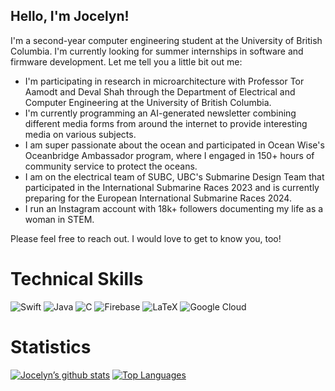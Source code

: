 ## Hello, I'm Jocelyn!
I'm a second-year computer engineering student at the University of British Columbia. I'm currently looking for summer internships in software and firmware development. Let me tell you a little bit out me:

- I'm participating in research in microarchitecture with Professor Tor Aamodt and Deval Shah through the Department of Electrical and Computer Engineering at the University of British Columbia.
- I'm currently programming an AI-generated newsletter combining different media forms from around the internet to provide interesting media on various subjects.
- I am super passionate about the ocean and participated in Ocean Wise's Oceanbridge Ambassador program, where I engaged in 150+ hours of community service to protect the oceans.
- I am on the electrical team of SUBC, UBC's Submarine Design Team that participated in the International Submarine Races 2023 and is currently preparing for the European International Submarine Races 2024.
- I run an Instagram account with 18k+ followers documenting my life as a woman in STEM.

Please feel free to reach out. I would love to get to know you, too! 

# Technical Skills
![Swift](https://img.shields.io/badge/swift-F54A2A?style=for-the-badge&logo=swift&logoColor=white)
![Java](https://img.shields.io/badge/java-%23ED8B00.svg?style=for-the-badge&logo=openjdk&logoColor=white)
![C](https://img.shields.io/badge/c-%2300599C.svg?style=for-the-badge&logo=c&logoColor=white)
![Firebase](https://img.shields.io/badge/Firebase-039BE5?style=for-the-badge&logo=Firebase&logoColor=white)
![LaTeX](https://img.shields.io/badge/latex-%23008080.svg?style=for-the-badge&logo=latex&logoColor=white)
![Google Cloud](https://img.shields.io/badge/GoogleCloud-%234285F4.svg?style=for-the-badge&logo=google-cloud&logoColor=white)

# Statistics
[![Jocelyn’s github stats](https://github-readme-stats.vercel.app/api?username=joce04)](https://github.com/joce04)
[![Top Languages](https://github-readme-stats.vercel.app/api/top-langs/?username=joce04&layout=compact)](https://github.com/joce04)

